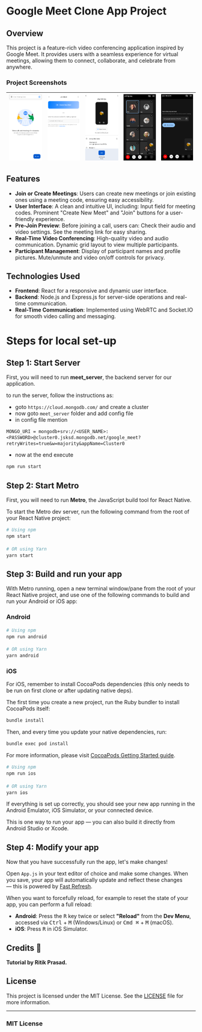 # Google Meet Clone App Project

## Overview

This project is a feature-rich video conferencing application inspired by Google Meet. It provides users with a seamless experience for virtual meetings, allowing them to connect, collaborate, and celebrate from anywhere.

### Project Screenshots

| ![Main Screen with Update Dialog](./src/assets/images/1.png) | ![Main Screen](./src/assets/images/2.png) | ![Main Screen](./src/assets/images/3.png) | ![Main Screen](./src/assets/images/4.png) | ![Main Screen](./src/assets/images/5.png) |
| :----------------------------------------------------------: | :---------------------------------------: | :---------------------------------------: | :---------------------------------------: | ----------------------------------------- |

## Features

- **Join or Create Meetings**: Users can create new meetings or join existing ones using a meeting code, ensuring easy accessibility.
- **User Interface**: A clean and intuitive UI, including:
  Input field for meeting codes.
  Prominent "Create New Meet" and "Join" buttons for a user-friendly experience.
- **Pre-Join Preview**: Before joining a call, users can:
  Check their audio and video settings.
  See the meeting link for easy sharing.
- **Real-Time Video Conferencing**:
  High-quality video and audio communication.
  Dynamic grid layout to view multiple participants.
- **Participant Management**:
  Display of participant names and profile pictures.
  Mute/unmute and video on/off controls for privacy.

## Technologies Used

- **Frontend**: React for a responsive and dynamic user interface.
- **Backend**: Node.js and Express.js for server-side operations and real-time communication.
- **Real-Time Communication**: Implemented using WebRTC and Socket.IO for smooth video calling and messaging.

# Steps for local set-up

## Step 1: Start Server

First, you will need to run **meet_server**, the backend server for our application.

to run the server, follow the instructions as:

- goto `https://cloud.mongodb.com/` and create a cluster
- now goto `meet_server` folder and add config file
- in config file mention

```shell
MONGO_URI = mongodb+srv://<USER_NAME>:<PASSWORD>@cluster0.jsksd.mongodb.net/google_meet?retryWrites=true&w=majority&appName=Cluster0
```

- now at the end execute

```sh
npm run start
```

## Step 2: Start Metro

First, you will need to run **Metro**, the JavaScript build tool for React Native.

To start the Metro dev server, run the following command from the root of your React Native project:

```sh
# Using npm
npm start

# OR using Yarn
yarn start
```

## Step 3: Build and run your app

With Metro running, open a new terminal window/pane from the root of your React Native project, and use one of the following commands to build and run your Android or iOS app:

### Android

```sh
# Using npm
npm run android

# OR using Yarn
yarn android
```

### iOS

For iOS, remember to install CocoaPods dependencies (this only needs to be run on first clone or after updating native deps).

The first time you create a new project, run the Ruby bundler to install CocoaPods itself:

```sh
bundle install
```

Then, and every time you update your native dependencies, run:

```sh
bundle exec pod install
```

For more information, please visit [CocoaPods Getting Started guide](https://guides.cocoapods.org/using/getting-started.html).

```sh
# Using npm
npm run ios

# OR using Yarn
yarn ios
```

If everything is set up correctly, you should see your new app running in the Android Emulator, iOS Simulator, or your connected device.

This is one way to run your app — you can also build it directly from Android Studio or Xcode.

## Step 4: Modify your app

Now that you have successfully run the app, let's make changes!

Open `App.js` in your text editor of choice and make some changes. When you save, your app will automatically update and reflect these changes — this is powered by [Fast Refresh](https://reactnative.dev/docs/fast-refresh).

When you want to forcefully reload, for example to reset the state of your app, you can perform a full reload:

- **Android**: Press the <kbd>R</kbd> key twice or select **"Reload"** from the **Dev Menu**, accessed via <kbd>Ctrl</kbd> + <kbd>M</kbd> (Windows/Linux) or <kbd>Cmd ⌘</kbd> + <kbd>M</kbd> (macOS).
- **iOS**: Press <kbd>R</kbd> in iOS Simulator.

## Credits 🙌

**Tutorial by Ritik Prasad.**

## License

This project is licensed under the MIT License. See the [LICENSE](./LICENSE) file for more information.

---

### MIT License

